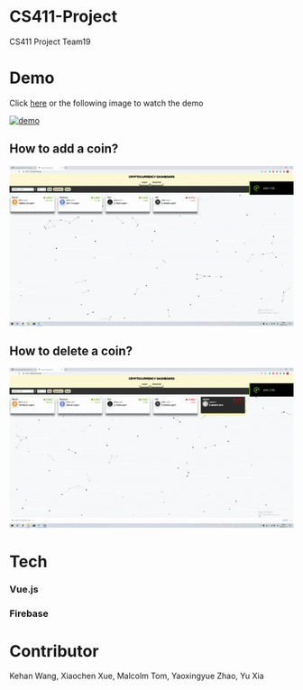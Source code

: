 # CS411-Project
CS411 Project Team19

# Demo

Click [here](https://www.youtube.com/watch?v=__axDDr3HoA&t=1s&ab_channel=KehanWang) or the following image to watch the demo

[![demo](http://img.youtube.com/vi/__axDDr3HoA/0.jpg)](http://www.youtube.com/watch?v=__axDDr3HoA "Demo")

## How to add a coin?
![add_coin_pair](https://github.com/WangKehanK/CS411-Project/blob/main/demo/add_coin_pair.gif)

## How to delete a coin?
![remove_coin_pair](https://github.com/WangKehanK/CS411-Project/blob/main/demo/remove_coin_pair.gif)


# Tech

### Vue.js

### Firebase

# Contributor
Kehan Wang,
Xiaochen Xue,
Malcolm Tom,
Yaoxingyue Zhao,
Yu Xia
